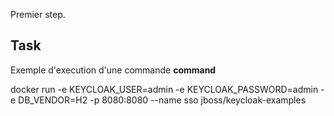 Premier step.

## Task

Exemple d'execution d'une commande **command**

docker run -e KEYCLOAK_USER=admin -e KEYCLOAK_PASSWORD=admin -e DB_VENDOR=H2 -p 8080:8080 --name sso jboss/keycloak-examples
